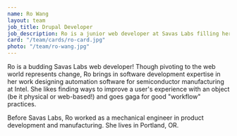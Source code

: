 ```yaml
---
name: Ro Wang
layout: team
job_title: Drupal Developer
job_description: Ro is a junior web developer at Savas Labs filling her brain daily with myriad things the team throws at her.
card: "/team/cards/ro-card.jpg"
photo: "/team/ro-wang.jpg"
---
```


Ro is a budding Savas Labs web developer! Though pivoting to the web world
represents change, Ro brings in software development expertise in her work designing automation software for semiconductor manufacturing at Intel. She likes finding ways to improve a user's experience with an object (be it physical or web-based!) and goes gaga for good "workflow" practices.

Before Savas Labs, Ro worked as a mechanical engineer in product development and manufacturing. She lives in Portland, OR.
